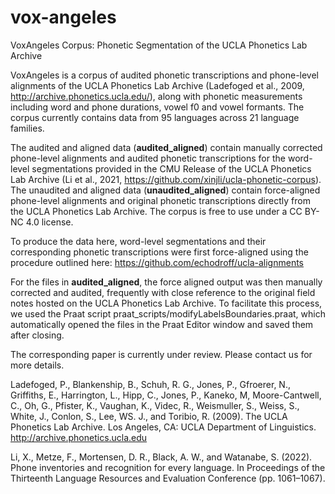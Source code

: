 # vox-angeles
VoxAngeles Corpus: Phonetic Segmentation of the UCLA Phonetics Lab Archive

VoxAngeles is a corpus of audited phonetic transcriptions and phone-level alignments of the UCLA Phonetics Lab Archive (Ladefoged et al., 2009, http://archive.phonetics.ucla.edu/), along with phonetic measurements including word and phone durations, vowel f0 and vowel formants. The corpus currently contains data from 95 languages across 21 language families. 

The audited and aligned data (**audited_aligned**) contain manually corrected phone-level alignments and audited phonetic transcriptions for the word-level segmentations provided in the CMU Release of the UCLA Phonetics Lab Archive (Li et al., 2021, https://github.com/xinjli/ucla-phonetic-corpus). The unaudited and aligned data (**unaudited_aligned**) contain force-aligned phone-level alignments and original phonetic transcriptions directly from the UCLA Phonetics Lab Archive. The corpus is free to use under a CC BY-NC 4.0 license. 

To produce the data here, word-level segmentations and their corresponding phonetic transcriptions were first force-aligned using the procedure outlined here: https://github.com/echodroff/ucla-alignments

For the files in **audited_aligned**, the force aligned output was then manually corrected and audited, frequently with close reference to the original field notes hosted on the UCLA Phonetics Lab Archive. To facilitate this process, we used the Praat script praat_scripts/modifyLabelsBoundaries.praat, which  automatically opened the files in the Praat Editor window and saved them after closing.

The corresponding paper is currently under review. Please contact us for more details.

Ladefoged, P., Blankenship, B., Schuh, R. G., Jones, P., Gfroerer, N., Griffiths, E., Harrington, L., Hipp, C., Jones, P., Kaneko, M, Moore-Cantwell, C., Oh, G., Pfister, K., Vaughan, K., Videc, R., Weismuller, S., Weiss, S., White, J., Conlon, S., Lee, WS. J., and Toribio, R. (2009). The UCLA Phonetics Lab Archive.  Los Angeles, CA: UCLA Department of Linguistics. http://archive.phonetics.ucla.edu 

Li, X., Metze, F., Mortensen, D. R., Black, A. W., and Watanabe, S. (2022). Phone inventories and recognition for every language. In Proceedings of the Thirteenth Language Resources and Evaluation Conference (pp. 1061–1067).
